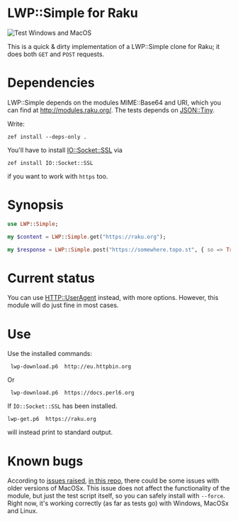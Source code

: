 LWP::Simple for Raku
=================

![Test Windows and MacOS](https://github.com/raku-community-modules/LWP-Simple/workflows/Test%20Windows%20and%20MacOS/badge.svg)

This is a quick & dirty implementation of a LWP::Simple clone for Raku; it does both `GET` and `POST` requests.

Dependencies
============

LWP::Simple depends on the modules MIME::Base64 and URI,
which you can find at http://modules.raku.org/. The tests depends
on [JSON::Tiny](https://github.com/moritz/json).

Write:

    zef install --deps-only .

You'll have to
install [IO::Socket::SSL](https://github.com/sergot/io-socket-ssl) via

    zef install IO::Socket::SSL

if you want to work with `https` too.

Synopsis
========

```raku
use LWP::Simple;

my $content = LWP::Simple.get("https://raku.org");

my $response = LWP::Simple.post("https://somewhere.topo.st", { so => True }
```


Current status
==============

You can
use [HTTP::UserAgent](https://github.com/sergot/http-useragent)
instead, with more options. However, this module will do just fine in
most cases. 

Use
===

Use the installed commands:

     lwp-download.p6  http://eu.httpbin.org

Or

     lwp-download.p6  https://docs.perl6.org

If `ÌO::Socket::SSL` has been installed.

    lwp-get.p6  https://raku.org

will instead print to standard output.

Known bugs
==========

According
to
[issues raised](https://github.com/raku-community-modules/LWP-Simple/issues/40),
[in this repo](https://github.com/raku-community-modules/LWP-Simple/issues/28),
there could be some issues with older versions of MacOSx. This issue
does not affect the functionality of the module, but just the test
script itself, so you can safely install with `--force`. Right now,
it's working correctly (as far as tests go) with Windows, MacOSx and
Linux.

